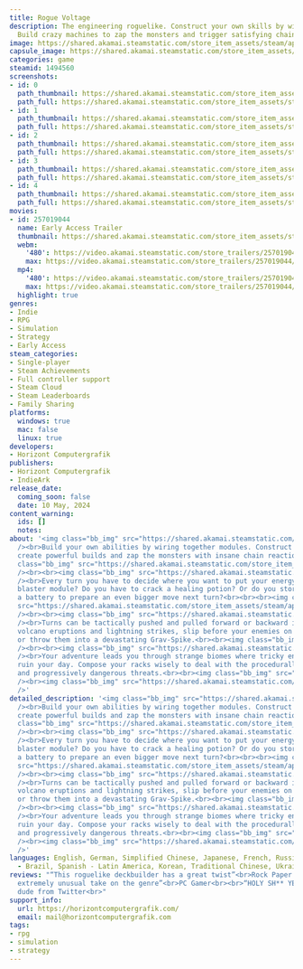 ```yaml
---
title: Rogue Voltage
description: The engineering roguelike. Construct your own skills by wiring circuits.
  Build crazy machines to zap the monsters and trigger satisfying chain reactions.
image: https://shared.akamai.steamstatic.com/store_item_assets/steam/apps/1494560/header.jpg?t=1731333234
capsule_image: https://shared.akamai.steamstatic.com/store_item_assets/steam/apps/1494560/e75b87e4b809d8e5cc15c6228f62b6f2f40e64a8/capsule_231x87.jpg?t=1731333234
categories: game
steamid: 1494560
screenshots:
- id: 0
  path_thumbnail: https://shared.akamai.steamstatic.com/store_item_assets/steam/apps/1494560/ss_7cf18fdc0c48be27e788e541b52dcaf1218445d4.600x338.jpg?t=1731333234
  path_full: https://shared.akamai.steamstatic.com/store_item_assets/steam/apps/1494560/ss_7cf18fdc0c48be27e788e541b52dcaf1218445d4.1920x1080.jpg?t=1731333234
- id: 1
  path_thumbnail: https://shared.akamai.steamstatic.com/store_item_assets/steam/apps/1494560/ss_62187b7c64e8932788b478da01f2cab8a2d484fc.600x338.jpg?t=1731333234
  path_full: https://shared.akamai.steamstatic.com/store_item_assets/steam/apps/1494560/ss_62187b7c64e8932788b478da01f2cab8a2d484fc.1920x1080.jpg?t=1731333234
- id: 2
  path_thumbnail: https://shared.akamai.steamstatic.com/store_item_assets/steam/apps/1494560/ss_d21f8a88d9aec232f1e7200803bbefd03eb56e4c.600x338.jpg?t=1731333234
  path_full: https://shared.akamai.steamstatic.com/store_item_assets/steam/apps/1494560/ss_d21f8a88d9aec232f1e7200803bbefd03eb56e4c.1920x1080.jpg?t=1731333234
- id: 3
  path_thumbnail: https://shared.akamai.steamstatic.com/store_item_assets/steam/apps/1494560/ss_8bca2813e20ff9d3d5d2308ba5cc5845c8c87b64.600x338.jpg?t=1731333234
  path_full: https://shared.akamai.steamstatic.com/store_item_assets/steam/apps/1494560/ss_8bca2813e20ff9d3d5d2308ba5cc5845c8c87b64.1920x1080.jpg?t=1731333234
- id: 4
  path_thumbnail: https://shared.akamai.steamstatic.com/store_item_assets/steam/apps/1494560/ss_1e80e13838cbad7676a73dbcd3531ab04879e57e.600x338.jpg?t=1731333234
  path_full: https://shared.akamai.steamstatic.com/store_item_assets/steam/apps/1494560/ss_1e80e13838cbad7676a73dbcd3531ab04879e57e.1920x1080.jpg?t=1731333234
movies:
- id: 257019044
  name: Early Access Trailer
  thumbnail: https://shared.akamai.steamstatic.com/store_item_assets/steam/apps/257019044/movie.293x165.jpg?t=1714683912
  webm:
    '480': https://video.akamai.steamstatic.com/store_trailers/257019044/movie480_vp9.webm?t=1714683912
    max: https://video.akamai.steamstatic.com/store_trailers/257019044/movie_max_vp9.webm?t=1714683912
  mp4:
    '480': https://video.akamai.steamstatic.com/store_trailers/257019044/movie480.mp4?t=1714683912
    max: https://video.akamai.steamstatic.com/store_trailers/257019044/movie_max.mp4?t=1714683912
  highlight: true
genres:
- Indie
- RPG
- Simulation
- Strategy
- Early Access
steam_categories:
- Single-player
- Steam Achievements
- Full controller support
- Steam Cloud
- Steam Leaderboards
- Family Sharing
platforms:
  windows: true
  mac: false
  linux: true
developers:
- Horizont Computergrafik
publishers:
- Horizont Computergrafik
- IndieArk
release_date:
  coming_soon: false
  date: 10 May, 2024
content_warning:
  ids: []
  notes:
about: '<img class="bb_img" src="https://shared.akamai.steamstatic.com/store_item_assets/steam/apps/1494560/extras/headerwireup.png?t=1731333234"
  /><br>Build your own abilities by wiring together modules. Construct crazy machines,
  create powerful builds and zap the monsters with insane chain reactions!<br><br><img
  class="bb_img" src="https://shared.akamai.steamstatic.com/store_item_assets/steam/apps/1494560/extras/rack.gif?t=1731333234"
  /><br><br><img class="bb_img" src="https://shared.akamai.steamstatic.com/store_item_assets/steam/apps/1494560/extras/headerzap.png?t=1731333234"
  /><br>Every turn you have to decide where you want to put your energy: Into your
  blaster module? Do you have to crack a healing potion? Or do you store energy in
  a battery to prepare an even bigger move next turn?<br><br><br><img class="bb_img"
  src="https://shared.akamai.steamstatic.com/store_item_assets/steam/apps/1494560/extras/battle.gif?t=1731333234"
  /><br><br><img class="bb_img" src="https://shared.akamai.steamstatic.com/store_item_assets/steam/apps/1494560/extras/headerturnbased.png?t=1731333234"
  /><br>Turns can be tactically pushed and pulled forward or backward in time: Dodge
  volcano eruptions and lightning strikes, slip before your enemies on the timeline
  or throw them into a devastating Grav-Spike.<br><br><img class="bb_img" src="https://shared.akamai.steamstatic.com/store_item_assets/steam/apps/1494560/extras/timeline3.gif?t=1731333234"
  /><br><br><img class="bb_img" src="https://shared.akamai.steamstatic.com/store_item_assets/steam/apps/1494560/extras/headerroguelike.png?t=1731333234"
  /><br>Your adventure leads you through strange biomes where tricky enemies try to
  ruin your day. Compose your racks wisely to deal with the procedurally generated
  and progressively dangerous threats.<br><br><img class="bb_img" src="https://shared.akamai.steamstatic.com/store_item_assets/steam/apps/1494560/extras/levels.gif?t=1731333234"
  /><br><img class="bb_img" src="https://shared.akamai.steamstatic.com/store_item_assets/steam/apps/1494560/extras/landscape2.png?t=1731333234"
  />'
detailed_description: '<img class="bb_img" src="https://shared.akamai.steamstatic.com/store_item_assets/steam/apps/1494560/extras/headerwireup.png?t=1731333234"
  /><br>Build your own abilities by wiring together modules. Construct crazy machines,
  create powerful builds and zap the monsters with insane chain reactions!<br><br><img
  class="bb_img" src="https://shared.akamai.steamstatic.com/store_item_assets/steam/apps/1494560/extras/rack.gif?t=1731333234"
  /><br><br><img class="bb_img" src="https://shared.akamai.steamstatic.com/store_item_assets/steam/apps/1494560/extras/headerzap.png?t=1731333234"
  /><br>Every turn you have to decide where you want to put your energy: Into your
  blaster module? Do you have to crack a healing potion? Or do you store energy in
  a battery to prepare an even bigger move next turn?<br><br><br><img class="bb_img"
  src="https://shared.akamai.steamstatic.com/store_item_assets/steam/apps/1494560/extras/battle.gif?t=1731333234"
  /><br><br><img class="bb_img" src="https://shared.akamai.steamstatic.com/store_item_assets/steam/apps/1494560/extras/headerturnbased.png?t=1731333234"
  /><br>Turns can be tactically pushed and pulled forward or backward in time: Dodge
  volcano eruptions and lightning strikes, slip before your enemies on the timeline
  or throw them into a devastating Grav-Spike.<br><br><img class="bb_img" src="https://shared.akamai.steamstatic.com/store_item_assets/steam/apps/1494560/extras/timeline3.gif?t=1731333234"
  /><br><br><img class="bb_img" src="https://shared.akamai.steamstatic.com/store_item_assets/steam/apps/1494560/extras/headerroguelike.png?t=1731333234"
  /><br>Your adventure leads you through strange biomes where tricky enemies try to
  ruin your day. Compose your racks wisely to deal with the procedurally generated
  and progressively dangerous threats.<br><br><img class="bb_img" src="https://shared.akamai.steamstatic.com/store_item_assets/steam/apps/1494560/extras/levels.gif?t=1731333234"
  /><br><img class="bb_img" src="https://shared.akamai.steamstatic.com/store_item_assets/steam/apps/1494560/extras/landscape2.png?t=1731333234"
  />'
languages: English, German, Simplified Chinese, Japanese, French, Russian, Portuguese
  - Brazil, Spanish - Latin America, Korean, Traditional Chinese, Ukrainian
reviews: "“This roguelike deckbuilder has a great twist”<br>Rock Paper Shotgun<br><br>“An
  extremely unusual take on the genre”<br>PC Gamer<br><br>“HOLY SH** YES”<br>Some
  dude from Twitter<br>"
support_info:
  url: https://horizontcomputergrafik.com/
  email: mail@horizontcomputergrafik.com
tags:
- rpg
- simulation
- strategy
---
```


